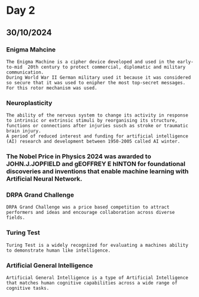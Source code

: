 # Day 2
## 30/10/2024

### Enigma Mahcine
```
The Enigma Machine is a cipher device developed and used in the early-to-mid  20th century to protect commercial, diplomatic and military communication.
During World War II German military used it because it was considered so secure that it was used to enipher the most top-secret messages.
For this rotor mechanism was used.
```
### Neuroplasticity
```
The ability of the nervous system to change its activity in response to intrinsic or extrinsic stimuli by reorganising its structure, functions or connections after injuries susch as stroke or traumatic brain injury.
A period of reduced interest and funding for artificial intelligence (AI) research and development between 1950-2005 called AI winter.
```
### The Nobel Price in Physics 2024 was awarded to JOHN.J.JOPFIELD and gEOFFREY E hINTON for foundational discoveries and inventions that enable machine learning with Artificial Neural Network.
### DRPA Grand Challenge
```
DRPA Grand Challenge was a price based competition to attract performers and ideas and encourage collaboration across diverse fields.
```
### Turing Test
```
Turing Test is a widely recognized for evaluating a machines ability to demonstrate human like intelligence.
```
### Artificial General Intelligence
```
Artificial General Intelligence is a type of Artificial Intelligence that matches human cognitive capabilities across a wide range of cognitive tasks.
```
